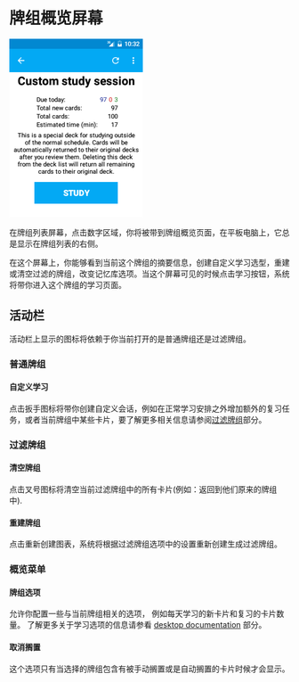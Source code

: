 
# 牌组概览屏幕

![deck_overview.png](img/3-deck_overview.png)

在牌组列表屏幕，点击数字区域，你将被带到牌组概览页面，在平板电脑上，它总是显示在牌组列表的右侧。

在这个屏幕上，你能够看到当前这个牌组的摘要信息，创建自定义学习选型，重建或清空过滤的牌组，改变记忆库选项。当这个屏幕可见的时候点击学习按钮，系统将带你进入这个牌组的学习页面。

## 活动栏
活动栏上显示的图标将依赖于你当前打开的是普通牌组还是过滤牌组。

### 普通牌组

#### 自定义学习
点击扳手图标将带你创建自定义会话，例如在正常学习安排之外增加额外的复习任务，或者当前牌组中某些卡片，要了解更多相关信息请参阅[过滤牌组](过滤.md)部分。

### 过滤牌组

#### 清空牌组
点击叉号图标将清空当前过滤牌组中的所有卡片(例如：返回到他们原来的牌组中).

#### 重建牌组
点击重新创建图表，系统将根据过滤牌组选项中的设置重新创建生成过滤牌组。

### 概览菜单

#### 牌组选项
允许你配置一些与当前牌组相关的选项，
例如每天学习的新卡片和复习的卡片数量。
了解更多关于学习选项的信息请参看 [desktop documentation](https://docs.ankiweb.net/deck-options.html) 部分。

#### 取消搁置
这个选项只有当选择的牌组包含有被手动搁置或是自动搁置的卡片时候才会显示。
